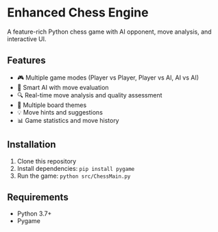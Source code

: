 # Enhanced Chess Engine

A feature-rich Python chess game with AI opponent, move analysis, and interactive UI.

## Features
- 🎮 Multiple game modes (Player vs Player, Player vs AI, AI vs AI)
- 🤖 Smart AI with move evaluation
- 🔍 Real-time move analysis and quality assessment
- 🎨 Multiple board themes
- 💡 Move hints and suggestions
- 📊 Game statistics and move history

## Installation
1. Clone this repository
2. Install dependencies: `pip install pygame`
3. Run the game: `python src/ChessMain.py`

## Requirements
- Python 3.7+
- Pygame

